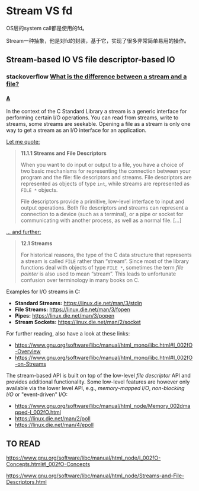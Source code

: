 # Stream VS fd

OS层的system call都是使用的fd。

Stream一种抽象，他是对fd的封装，基于它，实现了很多非常简单易用的操作。



## Stream-based IO VS file descriptor-based IO

### stackoverflow [What is the difference between a stream and a file?](https://stackoverflow.com/questions/20937616/what-is-the-difference-between-a-stream-and-a-file)



#### [A](https://stackoverflow.com/a/20937904)

In the context of the C Standard Library a stream is a generic interface for performing certain I/O operations. You can read from streams, write to streams, some streams are seekable. Opening a file as a stream is only one way to get a stream as an I/O interface for an application.

[Let me quote:](https://www.gnu.org/software/libc/manual/html_mono/libc.html#Streams-and-File-Descriptors)

> **11.1.1 Streams and File Descriptors**
>
> When you want to do input or output to a file, you have a choice of two basic mechanisms for representing the connection between your program and the file: file descriptors and streams. File descriptors are represented as objects of type `int`, while streams are represented as `FILE *` objects.
>
> File descriptors provide a primitive, low-level interface to input and output operations. Both file descriptors and streams can represent a connection to a device (such as a terminal), or a pipe or socket for communicating with another process, as well as a normal file. [...]

[... and further:](https://www.gnu.org/software/libc/manual/html_mono/libc.html#Streams)

> **12.1 Streams**
>
> For historical reasons, the type of the C data structure that represents a stream is called `FILE` rather than “stream”. Since most of the library functions deal with objects of type `FILE *`, sometimes the term *file pointer* is also used to mean “stream”. This leads to unfortunate confusion over terminology in many books on C.

Examples for I/O streams in C:

- **Standard Streams:** https://linux.die.net/man/3/stdin
- **File Streams:** https://linux.die.net/man/3/fopen
- **Pipes:** https://linux.die.net/man/3/popen
- **Stream Sockets:** https://linux.die.net/man/2/socket

For further reading, also have a look at these links:

- https://www.gnu.org/software/libc/manual/html_mono/libc.html#I_002fO-Overview
- https://www.gnu.org/software/libc/manual/html_mono/libc.html#I_002fO-on-Streams

The stream-based API is built on top of the low-level *file descriptor* API and provides additional functionality. Some low-level features are however only available via the lower level API, e.g., *memory-mapped I/O*, *non-blocking I/O* or "event-driven" I/O:

- https://www.gnu.org/software/libc/manual/html_node/Memory_002dmapped-I_002fO.html
- https://linux.die.net/man/2/poll
- https://linux.die.net/man/4/epoll

## TO READ

https://www.gnu.org/software/libc/manual/html_node/I_002fO-Concepts.html#I_002fO-Concepts

https://www.gnu.org/software/libc/manual/html_node/Streams-and-File-Descriptors.html